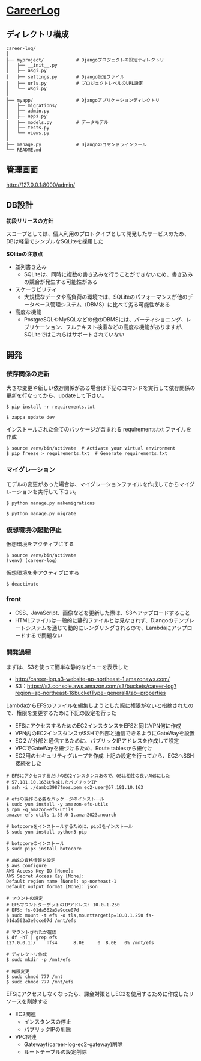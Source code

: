 # [CareerLog](https://careerlog.net/)

## ディレクトリ構成
```
career-log/
│
├── myproject/            # Djangoプロジェクトの設定ディレクトリ
│   ├── __init__.py
│   ├── asgi.py
│   ├── settings.py       # Django設定ファイル
│   ├── urls.py           # プロジェクトレベルのURL設定
│   └── wsgi.py
│
├── myapp/                # Djangoアプリケーションディレクトリ
│   ├── migrations/
│   ├── admin.py
│   ├── apps.py
│   ├── models.py         # データモデル
│   ├── tests.py
│   └── views.py
│
├── manage.py             # Djangoのコマンドラインツール
└── README.md
```

## 管理画面
http://127.0.0.1:8000/admin/

## DB設計

**初段リリースの方針**

スコープとしては、個人利用のプロトタイプとして開発したサービスのため、DBは軽量でシンプルなSQLiteを採用した

**SQliteの注意点**

- 並列書き込み
  - SQLiteは、同時に複数の書き込みを行うことができないため、書き込みの競合が発生する可能性がある
- スケーラビリティ
  - 大規模なデータや高負荷の環境では、SQLiteのパフォーマンスが他のデータベース管理システム（DBMS）に比べて劣る可能性がある
- 高度な機能
  - PostgreSQLやMySQLなどの他のDBMSには、パーティショニング、レプリケーション、フルテキスト検索などの高度な機能がありますが、SQLiteではこれらはサポートされていない
  
## 開発

### 依存関係の更新
大きな変更や新しい依存関係がある場合は下記のコマンドを実行して依存関係の更新を行なってから、updateして下さい。
```
$ pip install -r requirements.txt

$ zappa update dev
```

インストールされた全てのパッケージが含まれる requirements.txt ファイルを作成
```
$ source venv/bin/activate  # Activate your virtual environment
$ pip freeze > requirements.txt  # Generate requirements.txt
```

### マイグレーション
モデルの変更があった場合は、マイグレーションファイルを作成してからマイグレーションを実行して下さい。
```
$ python manage.py makemigrations

$ python manage.py migrate
```

### 仮想環境の起動停止
仮想環境をアクティブにする
```
$ source venv/bin/activate
(venv) (career-log)
```
仮想環境を非アクティブにする
```
$ deactivate
```

### front

- CSS、JavaScript、画像などを更新した際は、S3へアップロードすること
- HTMLファイルは一般的に静的ファイルとは見なされず、Djangoのテンプレートシステムを通じて動的にレンダリングされるので、Lambdaにアップロードするで問題ない

### 開発過程

まずは、S3を使って簡単な静的なビューを表示した
- http://career-log.s3-website-ap-northeast-1.amazonaws.com/
- S3：https://s3.console.aws.amazon.com/s3/buckets/career-log?region=ap-northeast-1&bucketType=general&tab=properties

LambdaからEFSのファイルを編集しようとした際に権限がないと指摘されたので、権限を変更するために下記の設定を行った
- EFSにアクセスするためのEC2インスタンスをEFSと同じVPN何に作成
- VPN内のEC2インスタンスがSSHで外部と通信できるようにGateWayを設置
- EC２が外部と通信するために、パブリックIPアドレスを作成して設定
- VPCでGateWayを紐づけるため、Route tablesから紐付け
- EC2用のセキュリティグループを作成
上記の設定を行ってから、EC2へSSH接続をした
```
# EFSにアクセスするだけのEC2インスタンスあので、OSは相性の良いAWSにした
# 57.181.10.163は作成したバプリックIP
$ ssh -i ./dambo3987fnos.pem ec2-user@57.181.10.163

# efsの操作に必要なパッケージのインストール
$ sudo yum install -y amazon-efs-utils
$ rpm -q amazon-efs-utils
amazon-efs-utils-1.35.0-1.amzn2023.noarch

# botocoreをインストールするために、pip3をインストール
$ sudo yum install python3-pip

# botocoreのインストール
$ sudo pip3 install botocore

# AWSの資格情報を設定
$ aws configure
AWS Access Key ID [None]:
AWS Secret Access Key [None]:
Default region name [None]: ap-norheast-1
Default output format [None]: json

# マウントの設定
# EFSマウントターゲットのIPアドレス: 10.0.1.250
# EFS: fs-01da562a3e9cce07d
$ sudo mount -t efs -o tls,mounttargetip=10.0.1.250 fs-01da562a3e9cce07d /mnt/efs

# マウントされたか確認
$ df -hT | grep efs
127.0.0.1:/    nfs4      8.0E     0  8.0E   0% /mnt/efs

# ディレクトリ作成
$ sudo mkdir -p /mnt/efs

# 権限変更
$ sudo chmod 777 /mnt
$ sudo chmod 777 /mnt/efs
```

EFSにアクセスしなくなったら、課金対策としEC2を使用するために作成したリソースを削除する
- EC2関連
  - インスタンスの停止
  - パブリックIPの削除
- VPC関連
  - Gatewayt(career-log-ec2-gateway)削除
  - ルートテーブルの設定削除
